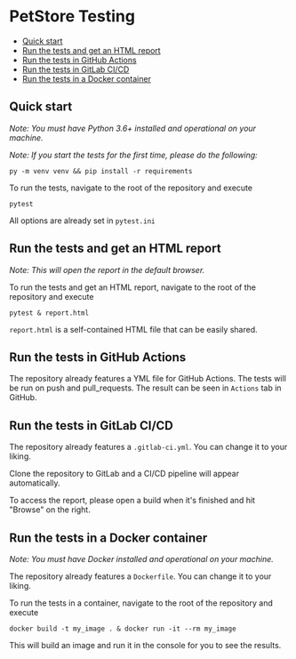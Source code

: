 # PetStore Testing

* [Quick start](#quick-start)
* [Run the tests and get an HTML report](#run-the-tests-and-get-an-html-report)
* [Run the tests in GitHub Actions](#run-the-tests-in-github-actions)
* [Run the tests in GitLab CI/CD](#run-the-tests-in-gitlab-cicd)
* [Run the tests in a Docker container](#run-the-tests-in-a-docker-container)

## Quick start
_Note: You must have Python 3.6+ installed and operational on your machine._

_Note: If you start the tests for the first time, please do the following:_
```commandline
py -m venv venv && pip install -r requirements
```
To run the tests, navigate to the root of the repository and execute 
```commandline
pytest
```
All options are already set in `pytest.ini`

## Run the tests and get an HTML report
_Note: This will open the report in the default browser._

To run the tests and get an HTML report, navigate to the root of the repository and execute
```commandline
pytest & report.html
```
`report.html` is a self-contained HTML file that can be easily shared.

## Run the tests in GitHub Actions
The repository already features a YML file for GitHub Actions. The tests will be run on push and pull_requests. The result can be seen in `Actions` tab in GitHub. 

## Run the tests in GitLab CI/CD
The repository already features a `.gitlab-ci.yml`. You can change it to your liking. 

Clone the repository to GitLab and a CI/CD pipeline will appear automatically.

To access the report, please open a build when it's finished and hit "Browse" on the right.

## Run the tests in a Docker container
_Note: You must have Docker installed and operational on your machine._

The repository already features a `Dockerfile`. You can change it to your liking.

To run the tests in a container, navigate to the root of the repository and execute
```commandline
docker build -t my_image . & docker run -it --rm my_image
```
This will build an image and run it in the console for you to see the results.